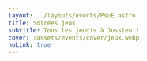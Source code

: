 ```yaml
---
layout: ../layouts/events/PsuE.astro
title: Soirées jeux
subtitle: Tous les jeudis à Jussieu !
cover: /assets/events/cover/jeux.webp
noLink: true
---
```

